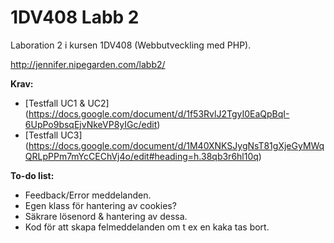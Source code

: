 1DV408 Labb 2
============

Laboration 2 i kursen 1DV408 (Webbutveckling med PHP).

http://jennifer.nipegarden.com/labb2/

**Krav:**
* [Testfall UC1 & UC2] (https://docs.google.com/document/d/1f53RvlJ2TgyI0EaQpBqI-6UpPo9bsqEjvNkeVP8yIGc/edit)
* [Testfall UC3] (https://docs.google.com/document/d/1M40XNKSJygNsT81gXjeGyMWqQRLpPPm7mYcCEChVj4o/edit#heading=h.38qb3r6hl10q)

**To-do list:**
* Feedback/Error meddelanden.
* Egen klass för hantering av cookies?
* Säkrare lösenord & hantering av dessa.
* Kod för att skapa felmeddelanden om t ex en kaka tas bort.
